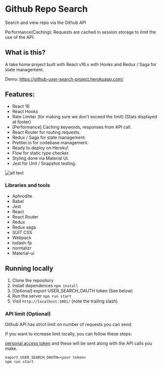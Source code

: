 # Github Repo Search

Search and view repo via the Github API

Performance(Caching): Requests are cached in session storage to limit the use of the API.

## What is this?

A take home project built with React v16.x with Hooks and Redux / Saga for state management.

Demo: https://github-user-search-project.herokuapp.com/

## Features:

- React 16
- React Hooks
- Rate Limiter (for making sure we don't exceed the limit) (Stats displayed at footer)
- [Performance] Caching keywords, responses from API call.
- React Router for routing requests.
- Redux / Saga for state management.
- Prettier.io for codebase management.
- Ready to deploy on Heroku!
- Flow for static type checker.
- Styling done via Material UI.
- Jest for Unit / Snapshot testing.

![alt text](https://i.ibb.co/KVqr1gb/Screen-Shot-2020-06-05-at-2-17-54-PM.png 'Testing')

### Libraries and tools

- Aphrodite
- Babel
- Jest
- React
- React Router
- Redux
- Redux saga
- SUIT CSS
- Webpack
- lodash-fp
- normalizr
- Material-ui

## Running locally

1. Clone the repository
2. Install dependences `npm install`
3. [Optional] export USER_SEARCH_OAUTH token (See below)
4. Run the server `npm run start`
5. Visit `http://localhost:3001/` (note the trailing slash)

### API limit (Optional)

Github API has strict limit on number of requests you can send.

If you want to increase limit locally, you can follow these steps:

[personal access token](https://github.com/blog/1509-personal-api-tokens) and these will be sent along with the API calls you make.

```
export USER_SEARCH_OAUTH=<your token>
npm run start
```
